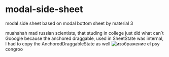 # modal-side-sheet
modal side sheet based on modal bottom sheet by material 3

muahahah mad russian scientists, that studing in college just did what can`t Gooogle
because the anchored draggable, used in SheetState was internal, I had to copy the AnchoredDraggableState as well
![изображение](https://github.com/user-attachments/assets/e79f8c36-2a39-404a-893a-9ddc847e5d02)
el psy congroo
